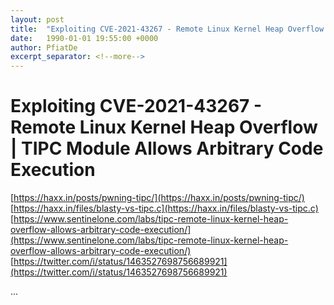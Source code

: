```yaml
---
layout: post
title:  "Exploiting CVE-2021-43267 - Remote Linux Kernel Heap Overflow | TIPC Module Allows Arbitrary Code Execution"
date:   1990-01-01 19:55:00 +0000
author: PfiatDe
excerpt_separator: <!--more-->
---
```


# Exploiting CVE-2021-43267 - Remote Linux Kernel Heap Overflow | TIPC Module Allows Arbitrary Code Execution
[https://haxx.in/posts/pwning-tipc/](https://haxx.in/posts/pwning-tipc/)
[https://haxx.in/files/blasty-vs-tipc.c](https://haxx.in/files/blasty-vs-tipc.c)
[https://www.sentinelone.com/labs/tipc-remote-linux-kernel-heap-overflow-allows-arbitrary-code-execution/](https://www.sentinelone.com/labs/tipc-remote-linux-kernel-heap-overflow-allows-arbitrary-code-execution/)
[https://twitter.com/i/status/1463527698756689921](https://twitter.com/i/status/1463527698756689921)

...
<!--more-->
